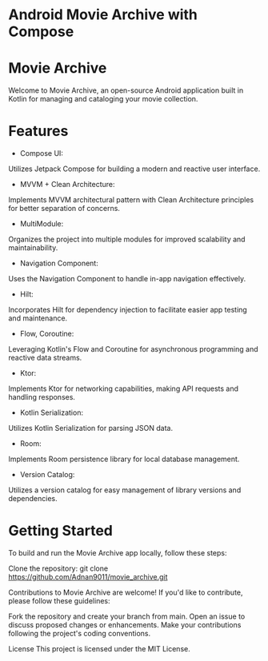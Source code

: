# Android Movie Archive with Compose

# Movie Archive

Welcome to Movie Archive, an open-source Android application built in Kotlin for managing and
cataloging your movie collection.

# Features

- Compose UI:

Utilizes Jetpack Compose for building a modern and reactive user interface.

- MVVM + Clean Architecture:

Implements MVVM architectural pattern with Clean Architecture principles for better separation of
concerns.

- MultiModule:

Organizes the project into multiple modules for improved scalability and maintainability.

- Navigation Component:

Uses the Navigation Component to handle in-app navigation effectively.

- Hilt:

Incorporates Hilt for dependency injection to facilitate easier app testing and maintenance.

- Flow, Coroutine:

Leveraging Kotlin's Flow and Coroutine for asynchronous programming and reactive data streams.

- Ktor:

Implements Ktor for networking capabilities, making API requests and handling responses.

- Kotlin Serialization:

Utilizes Kotlin Serialization for parsing JSON data.

- Room:

Implements Room persistence library for local database management.

- Version Catalog:

Utilizes a version catalog for easy management of library versions and dependencies.

# Getting Started

To build and run the Movie Archive app locally, follow these steps:

Clone the repository: git clone https://github.com/Adnan9011/movie_archive.git

Contributions to Movie Archive are welcome! If you'd like to contribute, please follow these
guidelines:

Fork the repository and create your branch from main.
Open an issue to discuss proposed changes or enhancements.
Make your contributions following the project's coding conventions.

License
This project is licensed under the MIT License.

